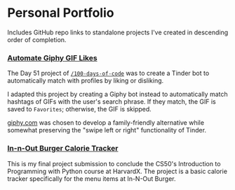 # Personal Portfolio

Includes GitHub repo links to standalone projects I've created in descending order of completion.

### [Automate Giphy GIF Likes](https://github.com/marilynyi/100-days-of-code-python/tree/main/days-41-50/day-50/automate-giphy-gif-likes/)

The Day 51 project of [`/100-days-of-code`](https://github.com/marilynyi/100-days-of-code-python/tree/main) was to create a Tinder bot to automatically match with profiles by liking or disliking. 

I adapted this project by creating a Giphy bot instead to automatically match hashtags of GIFs with the user's search phrase. If they match, the GIF is saved to `Favorites`; otherwise, the GIF is skipped.

[giphy.com](https://giphy.com) was chosen to develop a family-friendly alternative while somewhat preserving the "swipe left or right" functionality of Tinder. 


### [In-n-Out Burger Calorie Tracker](https://github.com/marilynyi/in-n-out-calorie-tracker)

This is my final project submission to conclude the CS50's Introduction to Programming with Python course at HarvardX. The project is a basic calorie tracker specifically for the menu items at In-N-Out Burger.